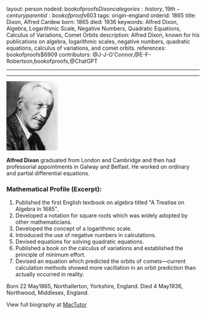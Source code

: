 layout: person
nodeid: bookofproofs$Dixon
categories: history,19th-century
parentid: bookofproofs$603
tags: origin-england
orderid: 1865
title: Dixon, Alfred Cardew
born: 1865
died: 1936
keywords: Alfred Dixon, Algebra, Logarithmic Scale, Negative Numbers, Quadratic Equations, Calculus of Variations, Comet Orbits
description: Alfred Dixon, known for his publications on algebra, logarithmic scales, negative numbers, quadratic equations, calculus of variations, and comet orbits.
references: bookofproofs$6909
contributors: @J-J-O'Connor,@E-F-Robertson,bookofproofs,@ChatGPT

---



---

![Dixon.jpg](https://github.com/bookofproofs/bookofproofs.github.io/blob/main/_sources/_assets/images/portraits/Dixon.jpg?raw=true)

**Alfred Dixon** graduated from London and Cambridge and then had professorial appointments in Galway and Belfast. He worked on ordinary and partial differential equations.

### Mathematical Profile (Excerpt):
1. Published the first English textbook on algebra titled "A Treatise on Algebra in 1685".
2. Developed a notation for square roots which was widely adopted by other mathematicians.
3. Developed the concept of a logarithmic scale.
4. Introduced the use of negative numbers in calculations.
5. Devised equations for solving quadratic equations.
6. Published a book on the calculus of variations and established the principle of minimum effort.
7. Devised an equation which predicted the orbits of comets—current calculation methods showed more vacillation in an orbit prediction than actually occurred in reality.

Born 22 May1865, Northallerton, Yorkshire, England. Died 4 May1936, Northwood, Middlesex, England.

View full biography at [MacTutor](https://mathshistory.st-andrews.ac.uk/Biographies/Dixon/)
